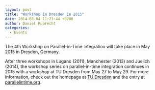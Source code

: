```yaml
---
layout: post
title: "Workshop in Dresden in 2015"
date: 2014-08-04 11:21:44 +0200
author: Daniel Ruprecht
categories:
  - Events
---
```


The 4th Workshop on Parallel-in-Time Integration will take place in May 2015 in Dresden, Germany.

<!--more-->

After three workshops in Lugano (2011), Manchester (2013) and Juelich (2014), the workshop series on parallel-in-time integration continues in 2015 with a workshop at TU Dresden from May 27 to May 29. For more information, check out the homepage at [TU Dresden](http://www.math.tu-dresden.de/~naumann/pint2015) and the entry at [parallelintime.org](/events/past/2015/4th-workshop-on-parallel-in-time-integration.html).
